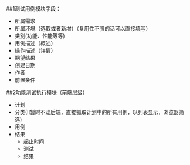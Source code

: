 ##1测试用例模块字段：

- 所属需求
- 所属环境（选取或者新增）（复用性不强的话可以直接填写）
- 类别(功能、性能等等)
- 用例描述（概述）
- 操作描述（详情）
- 期望结果
- 创建日期
- 作者
- 前置条件



##2功能测试执行模块（前端层级）

- 计划
- 分类(!!暂时不动后端，直接抓取计划中的所有用例，以列表显示，浏览器筛选)
- 用例
- 结果
    - 起止时间
    - 测试
    - 结果